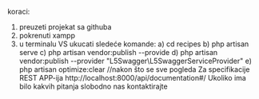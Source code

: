 koraci:
1. preuzeti projekat sa githuba
2. pokrenuti xampp
3. u terminalu VS ukucati sledeće komande:
   a) cd recipes
   b) php artisan serve
   c) php artisan vendor:publish --provide
   d) php artisan vendor:publish --provider "L5Swagger\L5SwaggerServiceProvider"
   e) php artisan optimize:clear //nakon što se sve pogleda
Za specifikacije REST APP-ija http://localhost:8000/api/documentation#/ 
Ukoliko ima bilo kakvih pitanja slobodno nas kontaktirajte
